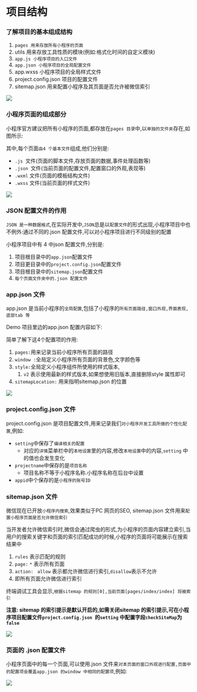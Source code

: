 # 项目结构

### 了解项目的基本组成结构

1. `pages 用来存放所有小程序的页面`
2. utils 用来存放工具性质的模块(例如:格式化时间的自定义模块)
3. `app.js 小程序项目的入口文件`
4. `app.json 小程序项目的全局配置文件`
5. app.wxss 小程序项目的全局样式文件
6. project.config.json 项目的配置文件
7. sitemap.json 用来配置小程序及其页面是否允许被微信索引

![](D:\学习\wanye\HTML\微信小程序\笔记\img\5-1.png)



### 小程序页面的组成部分

小程序官方建议把所有小程序的页面,都存放在`pages 目录`中,以`单独的文件夹`存在,如图所示:

其中,每个页面`由4 个基本文件`组成,他们分别是:

- `.js `文件(页面的脚本文件,存放页面的数据,事件处理函数等)
- `.json `文件(当前页面的配置文件,配置窗口的外观,表现等)
- `.wxml` 文件(页面的模板结构文件)
- `.wxss` 文件(当前页面的样式文件)

![](D:\学习\wanye\HTML\微信小程序\笔记\img\5-2.png)





### JSON 配置文件的作用

`JSON 是一种数据格式`,在实际开发中,`JSON`总是以`配置文件`的形式出现,小程序项目中也不例外:通过不同的.json 配置文件,可以对小程序项目进行不同级别的配置

小程序项目中有 4 中json 配置文件,分别是:

1. 项目根目录中的`app.json`配置文件
2. 项目更目录中的`project.config.json`配置文件
3. 项目根目录中的`sitemap.json`配置文件
4. `每个页面文件夹中的.json 配置文件`



### app.json 文件

app.json 是当前小程序的`全局配置`,包括了小程序的`所有页面路径,窗口外观,界面表现,底部tab 等`

Demo 项目里边的app.json 配置内容如下:

简单了解下这4个配置项的作用:

1. `pages:`用来记录当前小程序所有页面的路径
2. `window :`全局定义小程序所有页面的背景色,文字颜色等
3. `style:`全局定义小程序组件所使用的样式版本,
   1. `v2` 表示使用最新的样式版本,如果想使用旧版本,直接删除style 属性即可
4. `sitemapLocation:` 用来指明sitemap.json 的位置

![](D:\学习\wanye\HTML\微信小程序\笔记\img\5-3.png)





### project.config.json 文件

project.config.json 是项目配置文件,用来记录我们`对小程序开发工具所做的个性化配置`,例如:

- `setting`中保存了`编译相关的配置`
  - 对应的`详情`菜单栏中的`本地设置`里的内容,修改`本地设置`中的内容,`setting` 中的值也会发生变化
- `projectname`中保存的是`项目名称`
  - 项目名称不等于小程序名称.小程序名称在后台中设置
- `appid`中个保存的是`小程序的账号ID`



### sitemap.json 文件

微信现在已开放`小程序内搜索`,效果类似于PC 网页的SEO, sitemap.json 文件用来`配置小程序页面是否允许微信索引`

当开发者允许微信索引时,微信会通过爬虫的形式,为小程序的页面内容建立索引,当用户的搜索关键字和页面的索引匹配成功的时候,小程序的页面将可能展示在搜索结果中

1. `rules` 表示匹配的规则
2. `page:` `*` 表示所有页面
3. `action: ` `allow` 表示都允许微信进行索引,`disallow`表示不允许
4. 即所有页面允许微信进行索引

终端调试工具会显示,`根据sitemap 的规则[0],当前页面[pages/index/index] 将被索引`

**注意: sitemap 的索引提示是默认开启的,如需关闭sitemap 的索引提示,可在小程序项目配置文件`project.config.json `的`setting` 中配置字段`checkSiteMap`为`false`**

![](D:\学习\wanye\HTML\微信小程序\笔记\img\5-4.png)





### 页面的 .json 配置文件

小程序页面中的每一个页面,可以使用.json 文件来`对本页面的窗口外观进行配置,页面中的配置项会覆盖app.json 的window 中相同的配置项`,例如:

![](D:\学习\wanye\HTML\微信小程序\笔记\img\5-5.png)

